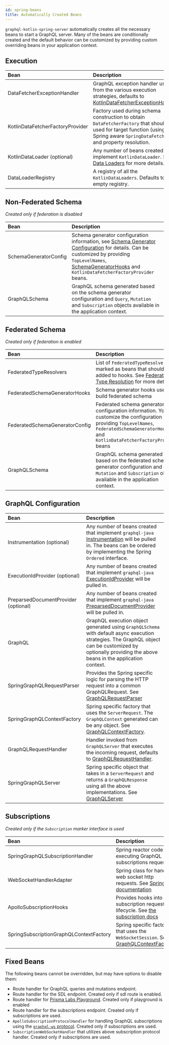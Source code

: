 ```yaml
---
id: spring-beans
title: Automatically Created Beans
---
```


`graphql-kotlin-spring-server` automatically creates all the necessary beans to start a GraphQL server.
Many of the beans are conditionally created and the default behavior can be customized by providing custom overriding beans in your application context.

## Execution
| Bean                             | Description |
|:---------------------------------|:------------|
| DataFetcherExceptionHandler      | GraphQL exception handler used from the various execution strategies, defaults to [KotlinDataFetcherExceptionHandler](https://github.com/ExpediaGroup/graphql-kotlin/blob/master/graphql-kotlin-spring-server/src/main/kotlin/com/expediagroup/graphql/spring/exception/KotlinDataFetcherExceptionHandler.kt). |
| KotlinDataFetcherFactoryProvider | Factory used during schema construction to obtain `DataFetcherFactory` that should be used for target function (using Spring aware `SpringDataFetcher`) and property resolution. |
| KotlinDataLoader (optional)      | Any number of beans created that implement `KotlinDataLoader`. See [Data Loaders](../data-loaders.md) for more details. |
| DataLoaderRegistry               | A registry of all the `KotlinDataLoaders`. Defaults to empty registry. |


## Non-Federated Schema
_Created only if federation is disabled_

| Bean                             | Description |
|:---------------------------------|:------------|
| SchemaGeneratorConfig          | Schema generator configuration information, see [Schema Generator Configuration](../../schema-generator/customizing-schemas/generator-config.md) for details. Can be customized by providing `TopLevelNames`, [SchemaGeneratorHooks](../../schema-generator/customizing-schemas/generator-config.md) and `KotlinDataFetcherFactoryProvider` beans. |
| GraphQLSchema                  | GraphQL schema generated based on the schema generator configuration and  `Query`, `Mutation` and `Subscription` objects available in the application context. |


## Federated Schema
_Created only if federation is enabled_

| Bean                             | Description |
|:---------------------------------|:------------|
| FederatedTypeResolvers         | List of `FederatedTypeResolvers` marked as beans that should be added to hooks. See [Federated Type Resolution](../../federated/type-resolution.md) for more details |
| FederatedSchemaGeneratorHooks  | Schema generator hooks used to build federated schema |
| FederatedSchemaGeneratorConfig | Federated schema generator configuration information. You can customize the configuration by providing `TopLevelNames`, `FederatedSchemaGeneratorHooks` and `KotlinDataFetcherFactoryProvider` beans |
| GraphQLSchema                  | GraphQL schema generated based on the federated schema generator configuration and  `Query`, `Mutation` and `Subscription` objects available in the application context. |


## GraphQL Configuration
| Bean                           | Description |
|:-------------------------------|:------------|
| Instrumentation (optional)           | Any number of beans created that implement `graphql-java` [Instrumentation](https://www.graphql-java.com/documentation/v16/instrumentation/) will be pulled in. The beans can be ordered by implementing the Spring `Ordered` interface. |
| ExecutionIdProvider (optional)       | Any number of beans created that implement `graphql-java` [ExecutionIdProvider](https://github.com/graphql-java/graphql-java/blob/master/src/main/java/graphql/execution/ExecutionIdProvider.java) will be pulled in. |
| PreparsedDocumentProvider (optional) | Any number of beans created that implement `graphql-java` [PreparsedDocumentProvider](https://github.com/graphql-java/graphql-java/blob/master/src/main/java/graphql/execution/preparsed/PreparsedDocumentProvider.java) will be pulled in. |
| GraphQL                              | GraphQL execution object generated using `GraphQLSchema` with default async execution strategies. The GraphQL object can be customized by optionally providing the above beans in the application context. |
| SpringGraphQLRequestParser           | Provides the Spring specific logic for parsing the HTTP request into a common GraphQLRequest. See [GraphQLRequestParser](../graphql-request-parser.md) |
| SpringGraphQLContextFactory          | Spring specific factory that uses the `ServerRequest`. The `GraphQLContext` generated can be any object. See [GraphQLContextFactory](../graphql-context-factory.md). |
| GraphQLRequestHandler                | Handler invoked from `GraphQLServer` that executes the incoming request, defaults to [GraphQLRequestHandler](../graphql-request-handler.md). |
| SpringGraphQLServer                  | Spring specific object that takes in a `ServerRequest` and returns a `GraphQLResponse` using all the above implementations. See [GraphQLServer](../graphql-server.md) |


## Subscriptions
_Created only if the `Subscription` marker interface is used_

| Bean                             | Description |
|:---------------------------------|:------------|
| SpringGraphQLSubscriptionHandler | Spring reactor code for executing GraphQL subscriptions requests |
| WebSocketHandlerAdapter          | Spring class for handling web socket http requests. See [Spring documentation](https://docs.spring.io/spring/docs/current/javadoc-api/org/springframework/web/reactive/socket/server/support/WebSocketHandlerAdapter.html) |
| ApolloSubscriptionHooks          | Provides hooks into the subscription request lifecycle. See [the subscription docs](spring-subscriptions.md) |
| SpringSubscriptionGraphQLContextFactory | Spring specific factory that uses the `WebSocketSession`. See [GraphQLContextFactory](../graphql-context-factory.md). |


## Fixed Beans
The following beans cannot be overridden, but may have options to disable them:

* Route handler for GraphQL queries and mutations endpoint.
* Route handler for the SDL endpoint. Created only if sdl route is enabled.
* Route handler for [Prisma Labs Playground](https://github.com/prisma-labs/graphql-playground). Created only if playground is enabled
* Route handler for the subscriptions endpoint. Created only if subscriptions are used.
* `ApolloSubscriptionProtocolHandler` for handling GraphQL subscriptions using the [`graphql-ws` protocol](https://github.com/apollographql/subscriptions-transport-ws/blob/master/PROTOCOL.md). Created only if subscriptions are used.
* `SubscriptionWebSocketHandler` that utilizes above subscription protocol handler. Created only if subscriptions are used.
